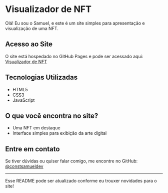 # Visualizador de NFT

Olá! Eu sou o Samuel, e este é um site simples para apresentação e visualização de uma NFT.

## Acesso ao Site

O site está hospedado no GitHub Pages e pode ser acessado aqui:
[Visualizador de NFT](https://constsamueldev.github.io/workshop.nft/)

## Tecnologias Utilizadas

- HTML5
- CSS3
- JavaScript

## O que você encontra no site?

- Uma NFT em destaque
- Interface simples para exibição da arte digital

## Entre em contato

Se tiver dúvidas ou quiser falar comigo, me encontre no GitHub: [@constsamueldev](https://github.com/constsamueldev)

---

Esse README pode ser atualizado conforme eu trouxer novidades para o site!

